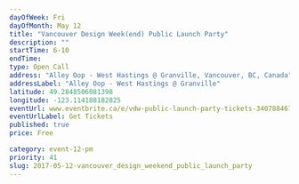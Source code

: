 ```yaml
---
dayOfWeek: Fri
dayOfMonth: May 12
title: "Vancouver Design Week(end) Public Launch Party"
description: ""
startTime: 6-10
endTime: 
type: Open Call
address: "Alley Oop - West Hastings @ Granville, Vancouver, BC, Canada"
addressLabel: "Alley Oop - West Hastings @ Granville"
latitude: 49.2848506081398
longitude: -123.114188182825
eventUrl: www.eventbrite.ca/e/vdw-public-launch-party-tickets-34078846748
eventUrlLabel: Get Tickets
published: true
price: Free

category: event-12-pm
priority: 41
slug: 2017-05-12-vancouver_design_weekend_public_launch_party
---
```

